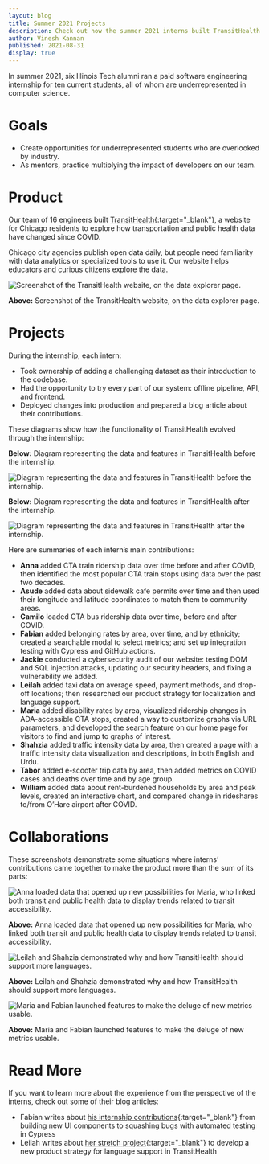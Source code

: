 ```yaml
---
layout: blog
title: Summer 2021 Projects
description: Check out how the summer 2021 interns built TransitHealth!
author: Vinesh Kannan
published: 2021-08-31
display: true
---
```


In summer 2021, six Illinois Tech alumni ran a paid software engineering internship for ten current students, all of whom are underrepresented in computer science.

# Goals

- Create opportunities for underrepresented students who are overlooked by industry.
- As mentors, practice multiplying the impact of developers on our team.

# Product

Our team of 16 engineers built [TransitHealth](https://scarletstudio.github.io/transithealth){:target="_blank"}, a website for Chicago residents to explore how transportation and public health data have changed since COVID.

Chicago city agencies publish open data daily, but people need familiarity with data analytics or specialized tools to use it. Our website helps educators and curious citizens explore the data.

![Screenshot of the TransitHealth website, on the data explorer page.](../assets/project/transithealth.png)

**Above:** Screenshot of the TransitHealth website, on the data explorer page.

# Projects

During the internship, each intern:

- Took ownership of adding a challenging dataset as their introduction to the codebase.
- Had the opportunity to try every part of our system: offline pipeline, API, and frontend.
- Deployed changes into production and prepared a blog article about their contributions.

These diagrams show how the functionality of TransitHealth evolved through the internship:

**Below:** Diagram representing the data and features in TransitHealth before the internship.

![Diagram representing the data and features in TransitHealth before the internship.](../assets/img/transithealth/graph-before.png)

**Below:** Diagram representing the data and features in TransitHealth after the internship.

![Diagram representing the data and features in TransitHealth after the internship.](../assets/img/transithealth/graph-after.png)

Here are summaries of each intern’s main contributions:

- **Anna** added CTA train ridership data over time before and after COVID, then identified the most popular CTA train stops using data over the past two decades.
- **Asude** added data about sidewalk cafe permits over time and then used their longitude and latitude coordinates to match them to community areas.
- **Camilo** loaded CTA bus ridership data over time, before and after COVID.
- **Fabian** added belonging rates by area, over time, and by ethnicity; created a searchable modal to select metrics; and set up integration testing with Cypress and GitHub actions.
- **Jackie** conducted a cybersecurity audit of our website: testing DOM and SQL injection attacks, updating our security headers, and fixing a vulnerability we added.
- **Leilah** added taxi data on average speed, payment methods, and drop-off locations; then researched our product strategy for localization and language support.
- **Maria** added disability rates by area, visualized ridership changes in ADA-accessible CTA stops, created a way to customize graphs via URL parameters, and developed the search feature on our home page for visitors to find and jump to graphs of interest.
- **Shahzia** added traffic intensity data by area, then created a page with a traffic intensity data visualization and descriptions, in both English and Urdu.
- **Tabor** added e-scooter trip data by area, then added metrics on COVID cases and deaths over time and by age group.
- **William** added data about rent-burdened households by area and peak levels, created an interactive chart, and compared change in rideshares to/from O’Hare airport after COVID.

# Collaborations

These screenshots demonstrate some situations where interns’ contributions came together to make the product more than the sum of its parts:

![Anna loaded data that opened up new possibilities for Maria, who linked both transit and public health data to display trends related to transit accessibility.](../assets/img/transithealth/collab-anna-maria.png)

**Above:** Anna loaded data that opened up new possibilities for Maria, who linked both transit and public health data to display trends related to transit accessibility.

![Leilah and Shahzia demonstrated why and how TransitHealth should support more languages.](../assets/img/transithealth/collab-leilah-shahzia.png)

**Above:** Leilah and Shahzia demonstrated why and how TransitHealth should support more languages.

![Maria and Fabian launched features to make the deluge of new metrics usable.](../assets/img/transithealth/collab-maria-fabian.png)

**Above:** Maria and Fabian launched features to make the deluge of new metrics usable.

# Read More

If you want to learn more about the experience from the perspective of the interns, check out some of their blog articles:

- Fabian writes about [his internship contributions](https://fabrego524.github.io/PersonalWebsite/Blog/index.html){:target="_blank"} from building new UI components to squashing bugs with automated testing in Cypress
- Leilah writes about [her stretch project](https://alkatoutl.github.io/blog/stretchproject){:target="_blank"} to develop a new product strategy for language support in TransitHealth

